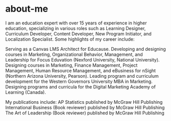 # about-me
I am an education expert with over 15 years of experience in higher education, specializing in various roles such as Learning Designer, Curriculum Developer, Content Developer, New Program Initiator, and Localization Specialist. 
Some highlights of my career include:

Serving as a Canvas LMS Architect for Educause.
Developing and designing courses in Marketing, Organizational Behavior, Management, and Leadership for Focus Eduvation (Nexford University, National University).
Designing courses in Marketing, Finance Management, Project Management, Human Resource Management, and eBusiness for nSight (Northern Arizona University, Pearson).
Leading program and curriculum development for the Western Governors University MBA in Marketing.
Designing programs and curricula for the Digital Marketing Academy of Learning (Canada).

My publications include:
AP Statistics published by McGraw Hill Publishing
International Business (Book reviewer) published by McGraw Hill Publishing
The Art of Leadership (Book reviewer) published by McGraw Hill Publishing
